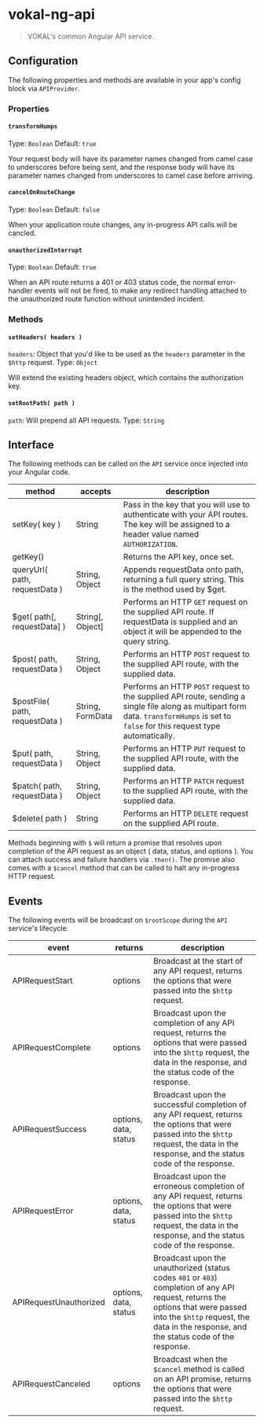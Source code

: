 # vokal-ng-api

> VOKAL's common Angular API service.


## Configuration

The following properties and methods are available in your app's config block via `APIProvider`.

### Properties

#### `transformHumps`

Type: `Boolean`
Default: `true`

Your request body will have its parameter names changed from camel case to underscores before being sent, and the response body will have its parameter names changed from underscores to camel case before arriving.

#### `cancelOnRouteChange`

Type: `Boolean`
Default: `false`

When your application route changes, any in-progress API calls will be cancled.

#### `unauthorizedInterrupt`

Type: `Boolean`
Default: `true`

When an API route returns a 401 or 403 status code, the normal error-handler events will not be fired, to make any redirect handling attached to the unauthorized route function without unintended incident.

### Methods

#### `setHeaders( headers )`

`headers`: Object that you'd like to be used as the `headers` parameter in the `$http` request.
Type: `Object`

Will extend the existing headers object, which contains the authorization key.

#### `setRootPath( path )`

`path`: Will prepend all API requests.
Type: `String`


## Interface

The following methods can be called on the `API` service once injected into your Angular code.

method | accepts | description
------ | ------- | -----------
setKey( key ) | String | Pass in the key that you will use to authenticate with your API routes.  The key will be assigned to a header value named `AUTHORIZATION`.
getKey() | | Returns the API key, once set.
queryUrl( path, requestData ) | String, Object | Appends requestData onto path, returning a full query string. This is the method used by $get.
$get( path[, requestData] ) | String[, Object] | Performs an HTTP `GET` request on the supplied API route. If requestData is supplied and an object it will be appended to the query string.
$post( path, requestData ) | String, Object | Performs an HTTP `POST` request to the supplied API route, with the supplied data.
$postFile( path, requestData ) | String, FormData | Performs an HTTP `POST` request to the supplied API route, sending a single file along as multipart form data.  `transformHumps` is set to `false` for this request type automatically.
$put( path, requestData ) | String, Object | Performs an HTTP `PUT` request to the supplied API route, with the supplied data.
$patch( path, requestData ) | String, Object | Performs an HTTP `PATCH` request to the supplied API route, with the supplied data.
$delete( path ) | String | Performs an HTTP `DELETE` request on the supplied API route.

Methods beginning with `$` will return a promise that resolves upon completion of the API request as an object ( data, status, and options ).  You can attach success and failure handlers via `.then()`.  The promise also comes with a `$cancel` method that can be called to halt any in-progress HTTP request.

## Events

The following events will be broadcast on `$rootScope` during the `API` service's lifecycle.

event | returns | description
----- | ------- | -----------
APIRequestStart | options | Broadcast at the start of any API request, returns the options that were passed into the `$http` request.
APIRequestComplete | options | Broadcast upon the completion of any API request, returns the options that were passed into the `$http` request, the data in the response, and the status code of the response.
APIRequestSuccess | options, data, status | Broadcast upon the successful completion of any API request, returns the options that were passed into the `$http` request, the data in the response, and the status code of the response.
APIRequestError | options, data, status | Broadcast upon the erroneous completion of any API request, returns the options that were passed into the `$http` request, the data in the response, and the status code of the response.
APIRequestUnauthorized | options, data, status | Broadcast upon the unauthorized (status codes `401` or `403`) completion of any API request, returns the options that were passed into the `$http` request, the data in the response, and the status code of the response.
APIRequestCanceled | options | Broadcast when the `$cancel` method is called on an API promise, returns the options that were passed into the `$http` request.
